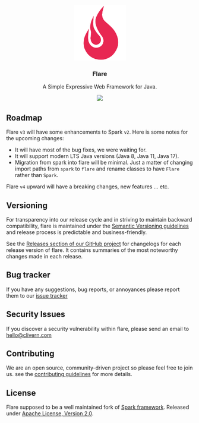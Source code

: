 <p align="center">
    <img alt="Flare Logo" src="/images/logo.png" height="150" />
    <h3 align="center">Flare</h3>
    <p align="center">A Simple Expressive Web Framework for Java.</p>
    <p align="center">
        <a href="https://github.com/Clivern/flare/actions/workflows/lgtm.yml">
            <img src="https://github.com/Clivern/flare/actions/workflows/lgtm.yml/badge.svg">
        </a>
    </p>
</p>


## Roadmap

Flare `v3` will have some enhancements to Spark `v2`. Here is some notes for the upcoming changes:

- It will have most of the bug fixes, we were waiting for.
- It will support modern LTS Java versions (Java 8, Java 11, Java 17).
- Migration from spark into flare will be minimal. Just a matter of changing import paths from `spark` to `flare` and rename classes to have `Flare` rather than `Spark`.

Flare `v4` upward will have a breaking changes, new features ... etc.


## Versioning

For transparency into our release cycle and in striving to maintain backward compatibility, flare is maintained under the [Semantic Versioning guidelines](https://semver.org/) and release process is predictable and business-friendly.

See the [Releases section of our GitHub project](https://github.com/clivern/flare/releases) for changelogs for each release version of flare. It contains summaries of the most noteworthy changes made in each release.


## Bug tracker

If you have any suggestions, bug reports, or annoyances please report them to our [issue tracker](https://github.com/clivern/flare/issues)


## Security Issues

If you discover a security vulnerability within flare, please send an email to [hello@clivern.com](mailto:hello@clivern.com)


## Contributing

We are an open source, community-driven project so please feel free to join us. see the [contributing guidelines](CONTRIBUTING.md) for more details.


## License

Flare supposed to be a well maintained fork of [Spark framework](https://github.com/perwendel/spark). Released under [Apache License, Version 2.0](https://www.apache.org/licenses/LICENSE-2.0).
